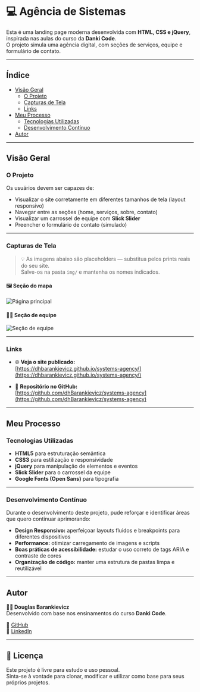 # 💻 Agência de Sistemas

Esta é uma landing page moderna desenvolvida com **HTML, CSS e jQuery**, inspirada nas aulas do curso da **Danki Code**.  
O projeto simula uma agência digital, com seções de serviços, equipe e formulário de contato.

---

## Índice

- [Visão Geral](#visão-geral)
  - [O Projeto](#o-projeto)
  - [Capturas de Tela](#capturas-de-tela)
  - [Links](#links)
- [Meu Processo](#meu-processo)
  - [Tecnologias Utilizadas](#tecnologias-utilizadas)
  - [Desenvolvimento Contínuo](#desenvolvimento-contínuo)
- [Autor](#autor)

---

## Visão Geral

### O Projeto

Os usuários devem ser capazes de:

- Visualizar o site corretamente em diferentes tamanhos de tela (layout responsivo)
- Navegar entre as seções (home, serviços, sobre, contato)
- Visualizar um carrossel de equipe com **Slick Slider**
- Preencher o formulário de contato (simulado)

---

### Capturas de Tela

> 💡 As imagens abaixo são placeholders — substitua pelos prints reais do seu site.  
> Salve-os na pasta `img/` e mantenha os nomes indicados.

#### 🖼️ Seção do mapa
![Página principal](./img/screenshot-team)

#### 👨‍💻 Seção de equipe  
![Seção de equipe](./img/screenshot-team.png)

---

### Links

- 🌐 **Veja o site publicado:**  
  [https://dhbarankievicz.github.io/systems-agency/](https://dhbarankievicz.github.io/systems-agency/)

- 💾 **Repositório no GitHub:**  
  [https://github.com/dhBarankievicz/systems-agency](https://github.com/dhBarankievicz/systems-agency)

---

## Meu Processo

### Tecnologias Utilizadas

- **HTML5** para estruturação semântica  
- **CSS3** para estilização e responsividade  
- **jQuery** para manipulação de elementos e eventos  
- **Slick Slider** para o carrossel da equipe  
- **Google Fonts (Open Sans)** para tipografia  

---

### Desenvolvimento Contínuo

Durante o desenvolvimento deste projeto, pude reforçar e identificar áreas que quero continuar aprimorando:

- **Design Responsivo:** aperfeiçoar layouts fluidos e breakpoints para diferentes dispositivos  
- **Performance:** otimizar carregamento de imagens e scripts  
- **Boas práticas de acessibilidade:** estudar o uso correto de tags ARIA e contraste de cores  
- **Organização de código:** manter uma estrutura de pastas limpa e reutilizável  

---

## Autor

**👨‍💻 Douglas Barankievicz**  
Desenvolvido com base nos ensinamentos do curso **Danki Code**.  

🔗 [GitHub](https://github.com/dhBarankievicz)  
🔗 [LinkedIn](https://linkedin.com/in/douglas-barankievicz-a42132358)

---

## 📝 Licença

Este projeto é livre para estudo e uso pessoal.  
Sinta-se à vontade para clonar, modificar e utilizar como base para seus próprios projetos.
